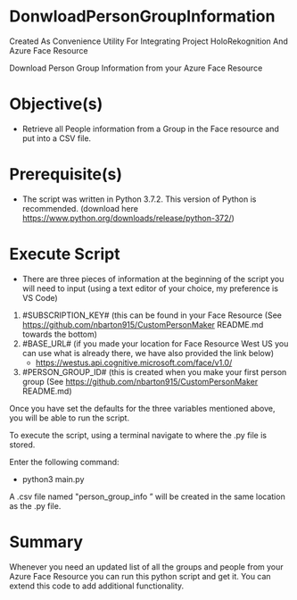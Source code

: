 # DonwloadPersonGroupInformation
Created As Convenience Utility For Integrating Project HoloRekognition And Azure Face Resource

Download Person Group Information from your Azure Face Resource

# Objective(s)
* Retrieve all People information from a Group in the Face resource and put into a CSV file.

# Prerequisite(s) 
* The script was written in Python 3.7.2. This version of Python is recommended. (download here https://www.python.org/downloads/release/python-372/)

# Execute Script
* There are three pieces of information at the beginning of the script you will need to input (using a text editor of your choice, my preference is VS Code)

1. #SUBSCRIPTION_KEY# (this can be found in your Face Resource (See https://github.com/nbarton915/CustomPersonMaker README.md towards the bottom)
2. #BASE_URL# (if you made your location for Face Resource West US you can use what is already there, we have also provided the link below)
    * https://westus.api.cognitive.microsoft.com/face/v1.0/ 
3. #PERSON_GROUP_ID# (this is created when you make your first person group (See https://github.com/nbarton915/CustomPersonMaker README.md)


Once you have set the defaults for the three variables mentioned above, you will be able to run the script.

To execute the script, using a terminal navigate to where the .py file is stored. 

Enter the following command:
* python3 main.py


A .csv file named "person_group_info <current-date>” will be created in the same location as the .py file. 


# Summary
Whenever you need an updated list of all the groups and people from your Azure Face Resource you can run this python script and get it. You can extend this code to add additional functionality.
